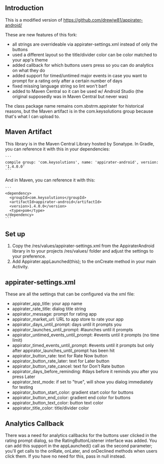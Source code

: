 Introduction
------------
This is a modified version of
   https://github.com/drewjw81/appirater-android/

These are new features of this fork:
  - all strings are overrideable via appirater-settings.xml instead of only the buttons
  - used a different layout so the title/divider color can be color matched to your app's theme
  - added callback for which buttons users press so you can do analytics on what they do
  - added support for timed/untimed major events in case you want to prompt for a rating only after a certain number of days
  - fixed missing language string so lint won't barf
  - added to Maven Central so it can be used w/ Android Studio (the original supposedly was in Maven Central but never was)

The class package name remains com.sbstrm.appirater for historical reasons, but the Maven artifact is in the com.keysolutions group because that's what I can upload to.


Maven Artifact
--------------
This library is in the Maven Central Library hosted by Sonatype.
In Gradle, you can reference it with this in your dependencies:

    ```
    compile group: 'com.keysolutions', name: 'appirater-android', version: '1.4.0.0'
    ```

And in Maven, you can reference it with this:

    ```
    <dependency>
      <groupId>com.keysolutions</groupId>
      <artifactId>appirater-android</artifactId>
      <version>1.4.0.0</version>
      <type>pom</type>
    </dependency>
    ```

Set up
-------------------------
1. Copy the /res/values/appirater-settings.xml from the AppiraterAndroid library in to your projects /res/values/ folder and adjust the settings to your preference.
2. Add Appirater.appLaunched(this); to the onCreate method in your main Activity.

appirater-settings.xml
-----------------------
These are all the settings that can be configured via the xml file:
 - appirater_app_title: your app name
 - appirater_rate_title: dialog title string
 - appirator_message: prompt for rating app
 - appirator_market_url: URL to app store to rate your app
 - appirator_days_until_prompt: days until it prompts you
 - appirator_launches_until_prompt: #launches until it prompts
 - appirator_untimed_events_until_prompt: #events until it prompts (no time limit)
 - appirator_timed_events_until_prompt: #events until it prompts but only after appirator_launches_until_prompt has been hit
 - appirator_button_rate: text for Rate Now button
 - appirator_button_rate_later: text for Later button
 - appirator_button_rate_cancel: text for Don't Rate button
 - appirator_days_before_reminding: #days before it reminds you after you press Later
 - appirator_test_mode: if set to "true", will show you dialog immediately for testing
 - appirator_button_start_color: gradient start color for buttons
 - appirator_button_end_color: gradient end color for buttons
 - appirator_button_text_color: button text color
 - appirator_title_color: title/divider color

Analytics Callback
------------------
There was a need for analytics callbacks for the buttons user clicked in the rating prompt dialog, so the RatingButtonListener interface was added.
You can add this support in the appLaunched() call as the second parameter; you'll get calls to the onRate, onLater, and onDeclined methods when users click them.  If you have no need for this, pass in null instead.
